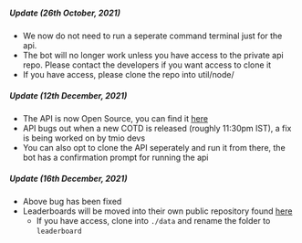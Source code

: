##### Update (26th October, 2021)

* We now do not need to run a seperate command terminal just for the api.
* The bot will no longer work unless you have access to the private api repo. Please contact the developers if you want
  access to clone it
* If you have access, please clone the repo into util/node/

##### Update (12th December, 2021)

* The API is now Open Source, you can find
  it [here](https://github.com/artifexdevstuff/TMIndiaBotApi "TMIndiaBotApi Github Link")
* API bugs out when a new COTD is released (roughly 11:30pm IST), a fix is being worked on by tmio devs
* You can also opt to clone the API seperately and run it from there, the bot has a confirmation prompt for running the
  api

##### Update (16th December, 2021)

* Above bug has been fixed
* Leaderboards will be moved into their own public repository
  found [here](https://github.com/NottCurious/TrackmaniaLeaderboards)
    * If you have access, clone into `./data` and rename the folder to `leaderboard`